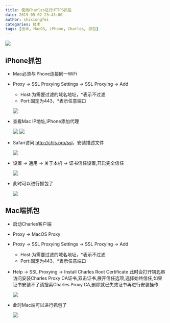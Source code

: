```yaml
---
title: 使用Charles进行HTTPS抓包
date: 2019-05-02 23:43:00
author: shixiongfei
categories: 技术
tags: [技术, MacOS, iPhone, Charles, 抓包]
---
```


![](./images/charles-logo.png)

## iPhone抓包

- Mac必须与iPhone连接同一WiFi
- Proxy -> SSL Proxying Settings -> SSL Proxying -> Add
  - Host:为需要过滤的域名地址，*表示不过滤
  - Port:固定为443，*表示任意端口

  ![](./images/charles-step01.png)

- 查看Mac IP地址,iPhone添加代理

  ![](./images/charles-step02.png)
  ![](./images/charles-step03.png)

- Safari访问 <http://chls.pro/ssl>，安装描述文件

  ![](./images/charles-step04.png)

- 设置 -> 通用 -> 关于本机 -> 证书信任设置,开启完全信任

  ![](./images/charles-step05.png)

- 此时可以进行抓包了

  ![](./images/charles-step06.png)

## Mac端抓包

- 启动Charles客户端
- Proxy -> MacOS Proxy
- Proxy -> SSL Proxying Settings -> SSL Proxying -> Add
  - Host:为需要过滤的域名地址，*表示不过滤
  - Port:固定为443，*表示任意端口
- Help -> SSL Proxying -> Install Charles Root Certificate 此时会打开钥匙串访问安装Charles Proxy CA证书,双击证书,展开信任选项,选择始终信任,如果证书安装不了请搜索Charles Proxy CA,删除就已失效证书再进行安装操作.

  ![](./images/charles-step07.png)

- 此时Mac端可以进行抓包了

  ![](./images/charles-step08.png)
